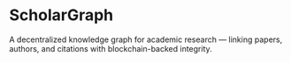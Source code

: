 # ScholarGraph
A decentralized knowledge graph for academic research — linking papers, authors, and citations with blockchain-backed integrity.
